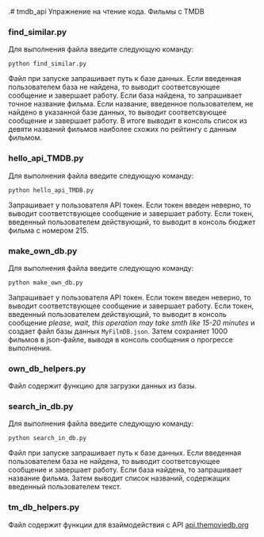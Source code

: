 .# tmdb_api
Упражнение на чтение кода. Фильмы с TMDB
### find_similar.py
Для выполнения файла введите следующую команду:

```python find_similar.py```

Файл при запуске запрашивает путь к базе данных. Если введенная пользователем база не найдена, то выводит соответсвующее сообщение и завершает работу.
Если база найдена, то запрашивает точное название фильма. Если название, введенное пользователем, не найдено в указанной базе данных, то выводит соответсвующее
сообщение и завершает работу. В итоге выводит в консоль список из девяти названий фильмов наиболее схожих по рейтингу с данным фильмом.
### hello_api_TMDB.py
Для выполнения файла введите следующую команду:

```python hello_api_TMDB.py```

Запрашивает у пользователя API токен. Если токен введен неверно, то выводит соответствующее сообщение и завершает работу. Если токен, введенный пользователем 
действующий, то выводит в консоль бюджет фильма с номером 215.
### make_own_db.py
Для выполнения файла введите следующую команду:

```python make_own_db.py```

Запрашивает у пользователя API токен. Если токен введен неверно, то выводит соответствующее сообщение и завершает работу. Если токен, введенный пользователем 
действующий, то выводит в консоль сообщение *please, wait, this operation may take smth like 15-20 minutes* и создает файл базы данных ```MyFilmDB.json```.
Затем сохраняет 1000 фильмов в json-файле, выводя в консоль сообщения о прогрессе выполнения.
### own_db_helpers.py
Файл содержит функцию для загрузки данных из базы.
### search_in_db.py
Для выполнения файла введите следующую команду:

```python search_in_db.py```

Файл при запуске запрашивает путь к базе данных. Если введенная пользователем база не найдена, то выводит соответсвующее сообщение и завершает работу.
Если база найдена, то запрашивает название фильма. Затем выводит список названий, содержащих введенный пользователем текст.
### tm_db_helpers.py
Файл содержит функции для взаймодействия с API [api.themoviedb.org](https://api.themoviedb.org/)
